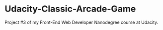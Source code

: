 # Udacity-Classic-Arcade-Game
Project #3 of my Front-End Web Developer Nanodegree course at Udacity. 
